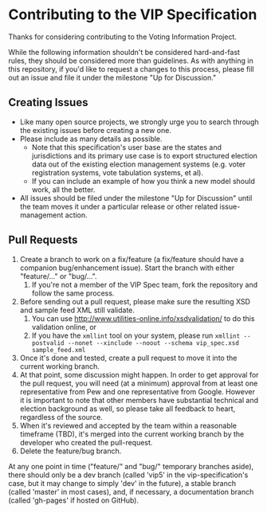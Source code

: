 # Contributing to the VIP Specification
Thanks for considering contributing to the Voting Information Project.

While the following information shouldn't be considered hard-and-fast rules, they should be considered more than guidelines. As with anything in this repository, if you'd like to request a changes to this process, please fill out an issue and file it under the milestone "Up for Discussion."

## Creating Issues

* Like many open source projects, we strongly urge you to search through the existing issues before creating a new one.
* Please include as many details as possible.
    * Note that this specification's user base are the states and jurisdictions and its primary use case is to export structured election data out of the existing election management systems (e.g. voter registration systems, vote tabulation systems, et al).
    * If you can include an example of how you think a new model should work, all the better.
* All issues should be filed under the milestone "Up for Discussion" until the team moves it under a particular release or other related issue-management action.

## Pull Requests

1. Create a branch to work on a fix/feature (a fix/feature should have a companion bug/enhancement issue). Start the branch with either "feature/..." or "bug/...".
    1. If you're not a member of the VIP Spec team, fork the repository and follow the same process.
2. Before sending out a pull request, please make sure the resulting XSD and sample feed XML still validate.
    1. You can use http://www.utilities-online.info/xsdvalidation/ to do this validation online, or
    2. If you have the `xmllint` tool on your system, please run `xmllint --postvalid --nonet --xinclude --noout --schema vip_spec.xsd sample_feed.xml`
3. Once it's done and tested, create a pull request to move it into the current working branch.
4. At that point, some discussion might happen. In order to get approval for the pull request, you will need (at a minimum) approval from at least one representative from Pew and one representative from Google. However it is important to note that other members have substantial technical and election background as well, so please take all feedback to heart, regardless of the source.
5. When it's reviewed and accepted by the team within a reasonable timeframe (TBD), it's merged into the current working branch by the developer who created the pull-request.
6. Delete the feature/bug branch.

At any one point in time ("feature/" and "bug/" temporary branches aside), there should only be a dev branch (called 'vip5' in the vip-specification's case, but it may change to simply 'dev' in the future), a stable branch (called 'master' in most cases), and, if necessary, a documentation branch (called 'gh-pages' if hosted on GitHub).
